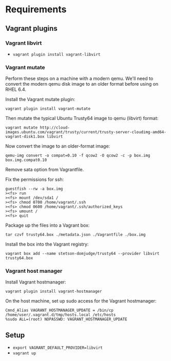 # Requirements

## Vagrant plugins

### Vagrant libvirt

- `vagrant plugin install vagrant-libvirt`


### Vagrant mutate

Perform these steps on a machine with a modern qemu. We'll need to convert the modern qemu disk image to an older format before using on RHEL 6.4.

Install the Vagrant mutate plugin:

`vagrant plugin install vagrant-mutate`

Then mutate the typical Ubuntu Trusty64 image to qemu (libvirt) format:

```
vagrant mutate http://cloud-images.ubuntu.com/vagrant/trusty/current/trusty-server-cloudimg-amd64-vagrant-disk1.box libvirt
```

Now convert the image to an older-format image:

`
qemu-img convert -o compat=0.10 -f qcow2 -O qcow2 -c -p box.img  box.img.compat0.10
`

Remove sata option from Vagrantfile.

Fix the permissions for ssh:

```
guestfish --rw -a box.img
><fs> run
><fs> mount /dev/sda1 /
><fs> chmod 0700 /home/vagrant/.ssh
><fs> chmod 0600 /home/vagrant/.ssh/authorized_keys
><fs> umount /
><fs> quit
```

Package up the files into a Vagrant box:

```
tar czvf trusty64.box ./metadata.json ./Vagrantfile ./box.img
```

Install the box into the Vagrant registry:

```
vagrant box add --name stetson-domjudge/trusty64 --provider libvirt trusty64.box
```

### Vagrant host manager

Install Vagrant hostmanager:

`vagrant plugin install vagrant-hostmanager`

On the host machine, set up sudo access for the Vagrant hostmanager:

```
Cmnd_Alias VAGRANT_HOSTMANAGER_UPDATE = /bin/cp /home/user/.vagrant.d/tmp/hosts.local /etc/hosts
%sudo ALL=(root) NOPASSWD: VAGRANT_HOSTMANAGER_UPDATE
```

## Setup

- `export VAGRANT_DEFAULT_PROVIDER=libvirt`
- `vagrant up`

